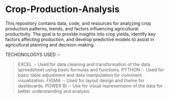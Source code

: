 # Crop-Production-Analysis
This repository contains data, code, and resources for analyzing crop production patterns, trends, and factors influencing agricultural productivity. The goal is to provide insights into crop yields, identify key factors affecting production, and develop predictive models to assist in agricultural planning and decision-making.

TECHONOLOGYS USED :-
> EXCEL :- Used for data cleaning and transformation of the data spreedsheet using basic formulas and functions.
> PYTHON :- Used for basic table adjustment and data manipulation for convinent visualization.
> FIGMA :- Used for layout design and theme for dashboards.
> POWER BI :- Use for visual representaion of the data for better understanding and analysis.
